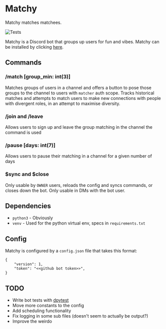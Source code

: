 # Matchy
Matchy matches matchees.

![Tests](https://github.com/mdiluz/matchy/actions/workflows/test.yml/badge.svg)

Matchy is a Discord bot that groups up users for fun and vibes. Matchy can be installed by clicking [here](https://discord.com/oauth2/authorize?client_id=1270849346987884696).

## Commands
### /match [group_min: int(3)]
Matches groups of users in a channel and offers a button to pose those groups to the channel to users with `matcher` auth scope. Tracks historical matches and attempts to match users to make new connections with people with divergent roles, in an attempt to maximise diversity.

### /join and /leave
Allows users to sign up and leave the group matching in the channel the command is used

### /pause [days: int(7)]
Allows users to pause their matching in a channel for a given number of days

### $sync and $close
Only usable by `OWNER` users, reloads the config and syncs commands, or closes down the bot. Only usable in DMs with the bot user.

## Dependencies
* `python3` - Obviously
* `venv` - Used for the python virtual env, specs in `requirements.txt`

## Config
Matchy is configured by a `config.json` file that takes this format:
```
{
    "version": 1,
    "token": "<<github bot token>>",
}
```

## TODO
* Write bot tests with [dpytest](https://dpytest.readthedocs.io/en/latest/tutorials/getting_started.html)
* Move more constants to the config
* Add scheduling functionality
* Fix logging in some sub files (doesn't seem to actually be output?)
* Improve the weirdo